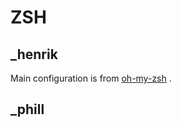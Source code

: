 # ZSH

## _henrik
Main configuration is from [oh-my-zsh](https://github.com/robbyrussell/oh-my-zsh) .

## _phill
